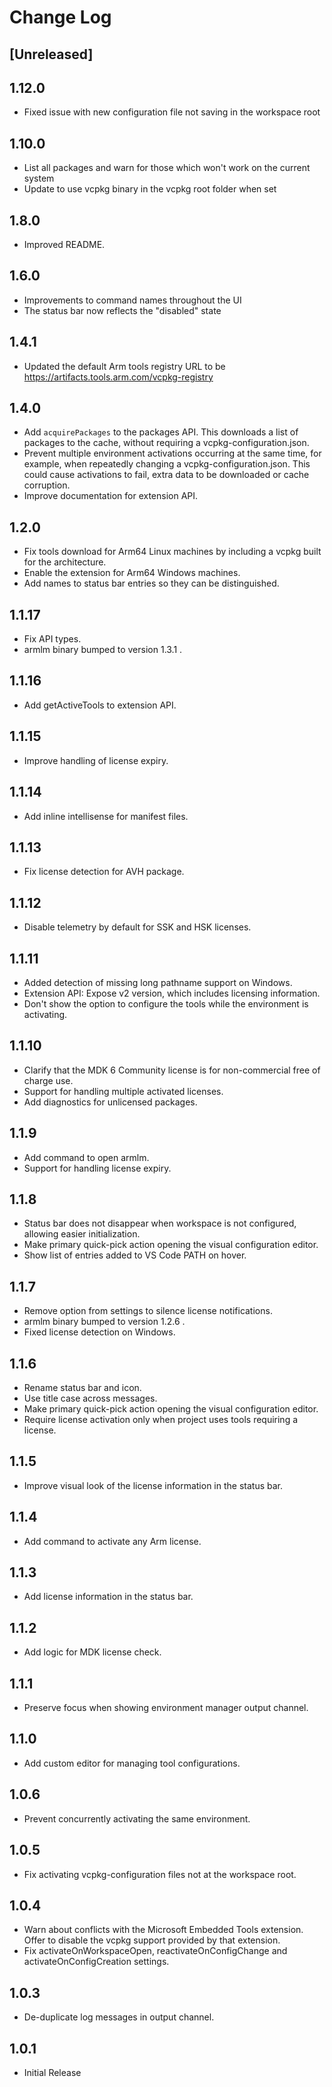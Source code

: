 # Change Log

## [Unreleased]

## 1.12.0

- Fixed issue with new configuration file not saving in the workspace root

## 1.10.0

- List all packages and warn for those which won't work on the current system
- Update to use vcpkg binary in the vcpkg root folder when set

## 1.8.0

- Improved README.

## 1.6.0

- Improvements to command names throughout the UI
- The status bar now reflects the "disabled" state

## 1.4.1

- Updated the default Arm tools registry URL to be https://artifacts.tools.arm.com/vcpkg-registry

## 1.4.0

- Add `acquirePackages` to the packages API. This downloads a list of packages to the cache, without requiring a vcpkg-configuration.json.
- Prevent multiple environment activations occurring at the same time, for example, when repeatedly
  changing a vcpkg-configuration.json. This could cause activations to fail, extra data to be downloaded
  or cache corruption.
- Improve documentation for extension API.

## 1.2.0

- Fix tools download for Arm64 Linux machines by including a vcpkg built for the architecture.
- Enable the extension for Arm64 Windows machines.
- Add names to status bar entries so they can be distinguished.

## 1.1.17

- Fix API types.
- armlm binary bumped to version 1.3.1 .

## 1.1.16

- Add getActiveTools to extension API.

## 1.1.15

- Improve handling of license expiry.

## 1.1.14

- Add inline intellisense for manifest files.

## 1.1.13

- Fix license detection for AVH package.

## 1.1.12

- Disable telemetry by default for SSK and HSK licenses.

## 1.1.11

- Added detection of missing long pathname support on Windows.
- Extension API: Expose v2 version, which includes licensing information.
- Don't show the option to configure the tools while the environment is activating.

## 1.1.10

- Clarify that the MDK 6 Community license is for non-commercial free of charge use.
- Support for handling multiple activated licenses.
- Add diagnostics for unlicensed packages.

## 1.1.9

- Add command to open armlm.
- Support for handling license expiry.

## 1.1.8

- Status bar does not disappear when workspace is not configured, allowing easier initialization.
- Make primary quick-pick action opening the visual configuration editor.
- Show list of entries added to VS Code PATH on hover.

## 1.1.7

- Remove option from settings to silence license notifications.
- armlm binary bumped to version 1.2.6 .
- Fixed license detection on Windows.

## 1.1.6

- Rename status bar and icon.
- Use title case across messages.
- Make primary quick-pick action opening the visual configuration editor.
- Require license activation only when project uses tools requiring a license.

## 1.1.5

- Improve visual look of the license information in the status bar.

## 1.1.4

- Add command to activate any Arm license.

## 1.1.3

- Add license information in the status bar.

## 1.1.2

- Add logic for MDK license check.

## 1.1.1

- Preserve focus when showing environment manager output channel.

## 1.1.0

- Add custom editor for managing tool configurations.

## 1.0.6

- Prevent concurrently activating the same environment.

## 1.0.5

- Fix activating vcpkg-configuration files not at the workspace root.

## 1.0.4

- Warn about conflicts with the Microsoft Embedded Tools extension. Offer to disable the vcpkg support provided by that extension.
- Fix activateOnWorkspaceOpen, reactivateOnConfigChange and activateOnConfigCreation settings.

## 1.0.3

- De-duplicate log messages in output channel.

## 1.0.1

- Initial Release
